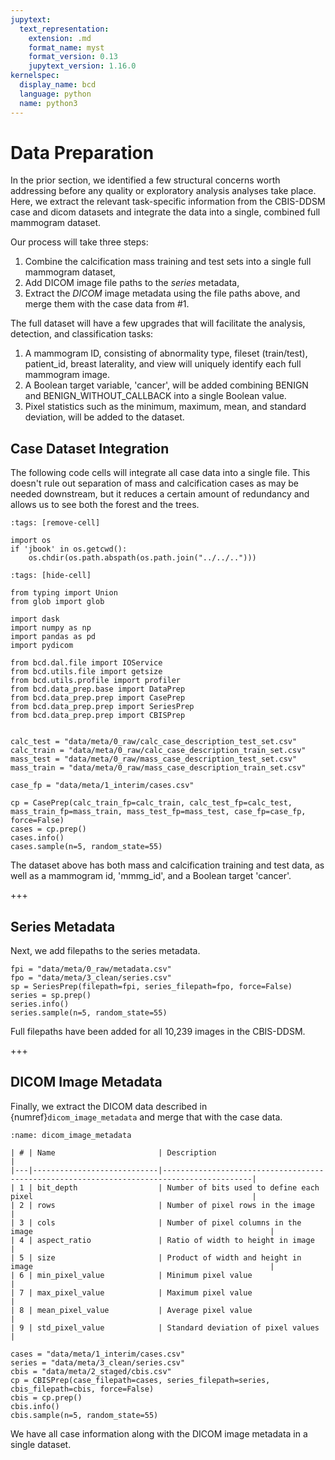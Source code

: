 ```yaml
---
jupytext:
  text_representation:
    extension: .md
    format_name: myst
    format_version: 0.13
    jupytext_version: 1.16.0
kernelspec:
  display_name: bcd
  language: python
  name: python3
---
```

# Data Preparation

In the prior section, we identified a few structural concerns worth addressing before any quality or exploratory analysis analyses take place. Here, we extract the relevant task-specific information from the CBIS-DDSM case and dicom datasets and integrate the data into a single, combined full mammogram dataset.

Our process will take three steps:

1. Combine the calcification mass training and test sets into a single full mammogram dataset,
2. Add DICOM image file paths to the *series* metadata,
3. Extract the *DICOM* image metadata using the file paths above, and merge them with the case data from #1.

The full dataset will have a few upgrades that will facilitate the analysis, detection, and classification tasks:

1. A mammogram ID, consisting of abnormality type, fileset (train/test), patient_id, breast laterality, and view will uniquely identify each full mammogram image.
2. A Boolean target variable, 'cancer', will be added combining BENIGN and BENIGN_WITHOUT_CALLBACK into a single Boolean value.
3. Pixel statistics such as the minimum, maximum, mean, and standard deviation, will be added to the dataset.

## Case Dataset Integration

The following code cells will integrate all case data into a single file. This doesn't rule out separation of mass and calcification cases as may be needed downstream, but it reduces a certain amount of redundancy and allows us to see both the forest and the trees.

```{code-cell}
:tags: [remove-cell]

import os
if 'jbook' in os.getcwd():
    os.chdir(os.path.abspath(os.path.join("../../..")))
```

```{code-cell}
:tags: [hide-cell]

from typing import Union
from glob import glob

import dask
import numpy as np
import pandas as pd
import pydicom

from bcd.dal.file import IOService
from bcd.utils.file import getsize
from bcd.utils.profile import profiler
from bcd.data_prep.base import DataPrep
from bcd.data_prep.prep import CasePrep
from bcd.data_prep.prep import SeriesPrep
from bcd.data_prep.prep import CBISPrep
```

```{code-cell}

calc_test = "data/meta/0_raw/calc_case_description_test_set.csv"
calc_train = "data/meta/0_raw/calc_case_description_train_set.csv"
mass_test = "data/meta/0_raw/mass_case_description_test_set.csv"
mass_train = "data/meta/0_raw/mass_case_description_train_set.csv"

case_fp = "data/meta/1_interim/cases.csv"

cp = CasePrep(calc_train_fp=calc_train, calc_test_fp=calc_test, mass_train_fp=mass_train, mass_test_fp=mass_test, case_fp=case_fp, force=False)
cases = cp.prep()
cases.info()
cases.sample(n=5, random_state=55)
```

The dataset above has both mass and calcification training and test data, as well as a mammogram id, 'mmmg_id', and a Boolean target 'cancer'.

+++

## Series Metadata

Next, we add filepaths to the series metadata.

```{code-cell}
fpi = "data/meta/0_raw/metadata.csv"
fpo = "data/meta/3_clean/series.csv"
sp = SeriesPrep(filepath=fpi, series_filepath=fpo, force=False)
series = sp.prep()
series.info()
series.sample(n=5, random_state=55)
```

Full filepaths have been added for all 10,239 images in the CBIS-DDSM.

+++

## DICOM Image Metadata

Finally, we extract the DICOM data described in {numref}`dicom_image_metadata` and merge that with the case data.

```{table}
:name: dicom_image_metadata

| # | Name                       | Description                                                                              |
|---|----------------------------|------------------------------------------------------------------------------------------|
| 1 | bit_depth                  | Number of bits used to define each pixel                                                 |
| 2 | rows                       | Number of pixel rows in the image                                                        |
| 3 | cols                       | Number of pixel columns in the image                                                     |
| 4 | aspect_ratio               | Ratio of width to height in image                                                        |
| 5 | size                       | Product of width and height in image                                                     |
| 6 | min_pixel_value            | Minimum pixel value                                                                      |
| 7 | max_pixel_value            | Maximum pixel value                                                                      |
| 8 | mean_pixel_value           | Average pixel value                                                                      |
| 9 | std_pixel_value            | Standard deviation of pixel values                                                       |

```

```{code-cell}
cases = "data/meta/1_interim/cases.csv"
series = "data/meta/3_clean/series.csv"
cbis = "data/meta/2_staged/cbis.csv"
cp = CBISPrep(case_filepath=cases, series_filepath=series, cbis_filepath=cbis, force=False)
cbis = cp.prep()
cbis.info()
cbis.sample(n=5, random_state=55)
```

We have all case information along with the DICOM image metadata in a single dataset.
